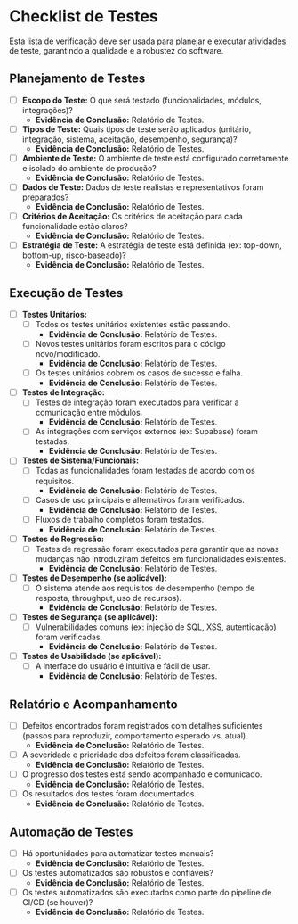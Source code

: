 # Checklist de Testes

Esta lista de verificação deve ser usada para planejar e executar atividades de teste, garantindo a qualidade e a robustez do software.

## Planejamento de Testes

- [ ] **Escopo do Teste:** O que será testado (funcionalidades, módulos, integrações)?
    *   **Evidência de Conclusão:** Relatório de Testes.
- [ ] **Tipos de Teste:** Quais tipos de teste serão aplicados (unitário, integração, sistema, aceitação, desempenho, segurança)?
    *   **Evidência de Conclusão:** Relatório de Testes.
- [ ] **Ambiente de Teste:** O ambiente de teste está configurado corretamente e isolado do ambiente de produção?
    *   **Evidência de Conclusão:** Relatório de Testes.
- [ ] **Dados de Teste:** Dados de teste realistas e representativos foram preparados?
    *   **Evidência de Conclusão:** Relatório de Testes.
- [ ] **Critérios de Aceitação:** Os critérios de aceitação para cada funcionalidade estão claros?
    *   **Evidência de Conclusão:** Relatório de Testes.
- [ ] **Estratégia de Teste:** A estratégia de teste está definida (ex: top-down, bottom-up, risco-baseado)?
    *   **Evidência de Conclusão:** Relatório de Testes.

## Execução de Testes

- [ ] **Testes Unitários:**
    - [ ] Todos os testes unitários existentes estão passando.
        *   **Evidência de Conclusão:** Relatório de Testes.
    - [ ] Novos testes unitários foram escritos para o código novo/modificado.
        *   **Evidência de Conclusão:** Relatório de Testes.
    - [ ] Os testes unitários cobrem os casos de sucesso e falha.
        *   **Evidência de Conclusão:** Relatório de Testes.
- [ ] **Testes de Integração:**
    - [ ] Testes de integração foram executados para verificar a comunicação entre módulos.
        *   **Evidência de Conclusão:** Relatório de Testes.
    - [ ] As integrações com serviços externos (ex: Supabase) foram testadas.
        *   **Evidência de Conclusão:** Relatório de Testes.
- [ ] **Testes de Sistema/Funcionais:**
    - [ ] Todas as funcionalidades foram testadas de acordo com os requisitos.
        *   **Evidência de Conclusão:** Relatório de Testes.
    - [ ] Casos de uso principais e alternativos foram verificados.
        *   **Evidência de Conclusão:** Relatório de Testes.
    - [ ] Fluxos de trabalho completos foram testados.
        *   **Evidência de Conclusão:** Relatório de Testes.
- [ ] **Testes de Regressão:**
    - [ ] Testes de regressão foram executados para garantir que as novas mudanças não introduziram defeitos em funcionalidades existentes.
        *   **Evidência de Conclusão:** Relatório de Testes.
- [ ] **Testes de Desempenho (se aplicável):**
    - [ ] O sistema atende aos requisitos de desempenho (tempo de resposta, throughput, uso de recursos).
        *   **Evidência de Conclusão:** Relatório de Testes.
- [ ] **Testes de Segurança (se aplicável):**
    - [ ] Vulnerabilidades comuns (ex: injeção de SQL, XSS, autenticação) foram verificadas.
        *   **Evidência de Conclusão:** Relatório de Testes.
- [ ] **Testes de Usabilidade (se aplicável):**
    - [ ] A interface do usuário é intuitiva e fácil de usar.
        *   **Evidência de Conclusão:** Relatório de Testes.

## Relatório e Acompanhamento

- [ ] Defeitos encontrados foram registrados com detalhes suficientes (passos para reproduzir, comportamento esperado vs. atual).
    *   **Evidência de Conclusão:** Relatório de Testes.
- [ ] A severidade e prioridade dos defeitos foram classificadas.
    *   **Evidência de Conclusão:** Relatório de Testes.
- [ ] O progresso dos testes está sendo acompanhado e comunicado.
    *   **Evidência de Conclusão:** Relatório de Testes.
- [ ] Os resultados dos testes foram documentados.
    *   **Evidência de Conclusão:** Relatório de Testes.

## Automação de Testes

- [ ] Há oportunidades para automatizar testes manuais?
    *   **Evidência de Conclusão:** Relatório de Testes.
- [ ] Os testes automatizados são robustos e confiáveis?
    *   **Evidência de Conclusão:** Relatório de Testes.
- [ ] Os testes automatizados são executados como parte do pipeline de CI/CD (se houver)?
    *   **Evidência de Conclusão:** Relatório de Testes.